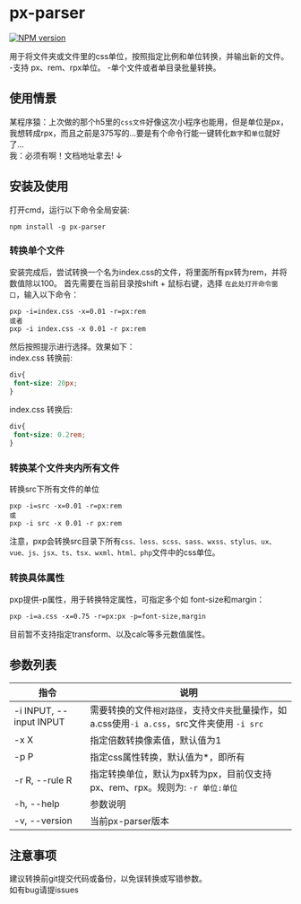 # px-parser
[![NPM version](https://img.shields.io/npm/v/px-parser.svg)](https://www.npmjs.com/package/px-parser)

用于将文件夹或文件里的css单位，按照指定比例和单位转换，并输出新的文件。
-支持 px、rem、rpx单位。
-单个文件或者单目录批量转换。

## 使用情景
某程序猿：上次做的那个h5里的`css文件`好像这次小程序也能用，但是单位是px，我想转成rpx，而且之前是375写的...要是有个命令行能一键转化`数字`和`单位`就好了...  
我：必须有啊！文档地址拿去!  ↓

## 安装及使用
打开cmd，运行以下命令全局安装:
```
npm install -g px-parser
```
### 转换单个文件
安装完成后，尝试转换一个名为index.css的文件，将里面所有px转为rem，并将数值除以100。
首先需要在当前目录按shift + 鼠标右键，选择 `在此处打开命令窗口`，输入以下命令：
```
pxp -i=index.css -x=0.01 -r=px:rem
或者
pxp -i index.css -x 0.01 -r px:rem
```
然后按照提示进行选择。效果如下：  
index.css 转换前:
``` css
div{
 font-size: 20px;
}
```
index.css 转换后:
``` css
div{
 font-size: 0.2rem;
}
```
### 转换某个文件夹内所有文件
转换src下所有文件的单位
```
pxp -i=src -x=0.01 -r=px:rem
或
pxp -i src -x 0.01 -r px:rem
```
注意，pxp会转换src目录下所有`css、less、scss、sass、wxss、stylus、ux、vue、js、jsx、ts、tsx、wxml、html、php`文件中的css单位。

### 转换具体属性
pxp提供-p属性，用于转换特定属性，可指定多个如 font-size和margin：
```
pxp -i=a.css -x=0.75 -r=px:px -p=font-size,margin
```
目前暂不支持指定transform、以及calc等多元数值属性。

## 参数列表
| 指令 | 说明 |
| ---- | ---- |
| -i INPUT, --input INPUT | 需要转换的文件`相对路径`，支持`文件夹`批量操作，如a.css使用`-i a.css`，src文件夹使用 `-i src` |
| -x X | 指定倍数转换像素值，默认值为1 |
| -p P | 指定css属性转换，默认值为*，即所有 |
| -r R, --rule R | 指定转换单位，默认为px转为px，目前仅支持 px、rem、rpx。规则为: `-r 单位:单位`|
| -h, --help | 参数说明 |
| -v, --version | 当前px-parser版本 |

## 注意事项
建议转换前git提交代码或备份，以免误转换或写错参数。  
如有bug请提issues



